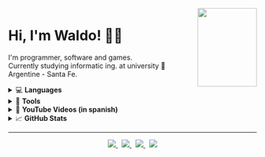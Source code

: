 <a title="You found a secret... enjoy!" href="https://www.retrogames.cz/play_414-DOS.php?language=EN">
  <img align="right" width="120" height="160" src="https://files.gamebanana.com/img/ico/sprays/5af742268da32.png">
</a>

# Hi, I'm Waldo! 👋🏻

I'm programmer, software and games.  
Currently studying informatic ing. at university :school: Argentine - Santa Fe.
<!-- Facultad de ingenieria y ciencias hídricas - UNL -->

<!-- Lenguajes -->
<details>
<summary>💻 <strong>Languages</strong></summary> <br />
<a href="#"><img height="50px" width="auto" src="https://abrudz.github.io/logos/CPlusPlus.svg" /></a>
<a href="#"><img height="50px" width="auto" src="https://abrudz.github.io/logos/CSharp.svg" /></a>
<a href="#"><img height="50px" width="auto" src="https://abrudz.github.io/logos/Java.svg" /></a>
<a href="#"><img height="50px" width="auto" src="https://abrudz.github.io/logos/Racket.svg" /></a>
<a href="#"><img height="50px" width="auto" src="https://abrudz.github.io/logos/Prolog.png" /></a>
<a href="#"><img height="50px" width="auto" src="https://abrudz.github.io/logos/Octave.svg" /></a>
<a href="#"><img height="50px" width="auto" src="https://cdn.worldvectorlogo.com/logos/html-1.svg" /></a>
<a href="#"><img height="50px" width="auto" src="https://cdn.worldvectorlogo.com/logos/css-3.svg" /></a>
<a href="#"><img height="50px" width="auto" src="https://cdn.worldvectorlogo.com/logos/javascript-1.svg" /></a>
<!-- logos by https://github.com/JuliaLang/julia-logo-graphics , https://worldvectorlogo.com/ -->
</details>

<!-- Ides y otros -->
<details>
  <summary>📝 <strong>Tools</strong></summary> <br />
  <img src="https://img.shields.io/badge/visual studio%20-%235C2D91.svg?&style=for-the-badge&logo=visual-studio&logoColor=white">
  <img src="https://img.shields.io/badge/visual studio code%20-%23007ACC.svg?&style=for-the-badge&logo=visual-studio-code&logoColor=white">
  <img src="https://img.shields.io/badge/stack overflow%20-%23FE7A16.svg?&style=for-the-badge&logo=stack-overflow&logoColor=white">
  <img src="https://img.shields.io/badge/github%20-%23181717.svg?&style=for-the-badge&logo=github&logoColor=white">
  <img src="https://img.shields.io/badge/unity%20-%23000000.svg?&style=for-the-badge&logo=unity&logoColor=white">
</details>

<!-- YOUTUBE VIDEOS -->
<details>
  <summary>🎥 <strong>YouTube Videos (in spanish)</strong></summary> <br />
  
  - [[C++ | WXformBuilder] Tutorial parte 1](https://www.youtube.com/watch?v=WYOP4ve0Yw0&)

</details>

<!-- GITHUB STATS -->
<details>
  <summary>📈 <strong>GitHub Stats</strong></summary> <br />
  <a href="#"><img height="150px" width="auto" src="https://github-readme-stats.vercel.app/api?username=CodigoWaldo&show_icons=true&hide=contribs" /></a> &nbsp;
  <a href="#"><img height="150px" width="auto" src="https://github-readme-stats.vercel.app/api/top-langs/?username=CodigoWaldo&layout=compact&hide=objective-c,cmake,c&langs_count=7" /></a>
</details>

---

<!-- Links -->
<p align="center">
  <a href="https://codigowaldo.github.io/">
    <img src="https://img.shields.io/static/v1?label=Portfolio&message=View&color=6E46AE&style=flat&logo=html5&logoColor=9f63ff" />
  </a> &nbsp;
  <a href="https://www.linkedin.com/in/walter-voegeli-650b78211/">
    <img src="https://img.shields.io/static/v1?label=LinkedIn&message=Connect&color=0077B5&style=flat&logo=linkedin&logoColor=00a8ff" />
  </a> &nbsp;
  <a href="https://www.youtube.com/@waldo6748">
    <img src="https://img.shields.io/static/v1?label=YouTube&message=Watch&color=FF0000&style=flat&logo=youtube&logoColor=FF0000" />
  </a> &nbsp;
  <a href="https://sourceforge.net/u/waldovoe/profile">
    <img src="https://img.shields.io/static/v1?label=SourceForge&message=View&color=ff6600&style=flat&logo=sourceforge&logoColor=ff660" />
  </a>
</p>
